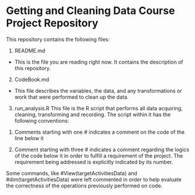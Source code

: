 # Getting and Cleaning Data Course Project Repository

This repository contains the following files:

1. README.md
  * This is the file you are reading right now. It contains the description of this repository.

2. CodeBook.md
  * This file describes the variables, the data, and any transformations or work that were performed to clean up the data.

3. run_analysis.R
This file is the R script that performs all data acquiring, cleaning, transforming and recording.
The script within it has the following conventions:

1) Comments starting with one # indicates a comment on the code of the line below it

2) Comment starting with three # indicates a comment regarding the logics of the code below it in order to fulfill a requirement of the project. The requirement being addressed is explicitly indicated by its number.

Some commands, like #View(targetActivitiesData) and #dim(targetActivitiesData) were left commented in order to help evaluate the correctness of the operations previously performed on code.
